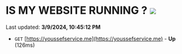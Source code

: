 # IS MY WEBSITE RUNNING ? [![](https://img.shields.io/static/v1?label=Sponsor&message=%E2%9D%A4&logo=GitHub&color=%23fe8e86)](https://github.com/sponsors/<username>)

Last updated: **3/9/2024, 10:45:12 PM**

- `GET` [https://youssefservice.me](https://youssefservice.me) - **Up** (126ms)
